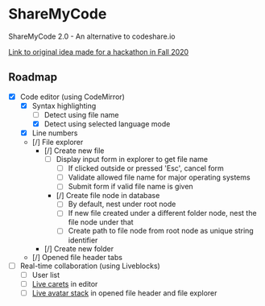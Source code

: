 # ShareMyCode
ShareMyCode 2.0 - An alternative to codeshare.io

[Link to original idea made for a hackathon in Fall 2020](https://github.com/RickyC0626-forks/sharemycode)

## Roadmap

- [X] Code editor (using CodeMirror)
  - [X] Syntax highlighting
    - [ ] Detect using file name
    - [X] Detect using selected language mode
  - [X] Line numbers
  - [/] File explorer
    - [/] Create new file
      - [ ] Display input form in explorer to get file name
        - [ ] If clicked outside or pressed 'Esc', cancel form
        - [ ] Validate allowed file name for major operating systems
        - [ ] Submit form if valid file name is given
      - [/] Create file node in database
        - [ ] By default, nest under root node
        - [ ] If new file created under a different folder node, nest the file node under that
        - [ ] Create path to file node from root node as unique string identifier
    - [/] Create new folder
  - [/] Opened file header tabs
- [ ] Real-time collaboration (using Liveblocks)
  - [ ] User list
  - [ ] [Live carets](https://liveblocks.io/presence) in editor
  - [ ] [Live avatar stack](https://liveblocks.io/presence) in opened file header and file explorer

